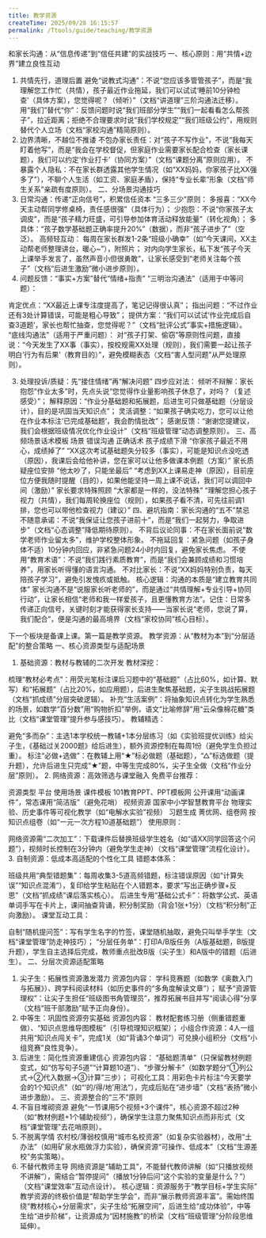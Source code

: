 ```yaml
---
title: 教学资源
createTime: 2025/09/28 16:15:57
permalink: /Ttools/guide/teaching/教学资源
---
```


和家长沟通：从“信息传递”到“信任共建”的实战技巧
一、核心原则：用“共情+边界”建立良性互动
1. 共情先行，道理后置
避免“说教式沟通”：不说“您应该多管管孩子”，而是“我理解您工作忙（共情），孩子最近作业拖延，我们可以试试‘睡前10分钟检查’（具体方案），您觉得呢？（倾听）”（文档“讲道理”三阶沟通法迁移）。
用“我们”替代“你”：反馈问题时说“我们班部分学生”“我们一起看看怎么帮孩子”，拉近距离；拒绝不合理要求时说“我们学校规定”“我们班级公约”，用规则替代个人立场（文档“家校沟通”精简原则）。
2. 边界清晰，不越位不推诿
不包办家长责任：对“孩子不写作业”，不说“我每天盯着他写”，而是“我会在学校督促，但家庭作业需要家长配合检查（家长课题），我们可以约定‘作业打卡’（协同方案）”（文档“课题分离”原则应用）。
不暴露个人隐私：不在家长群透露其他学生情况（如“XX妈妈，你家孩子比XX强多了”），不聊个人生活（如工资、家庭矛盾），保持“专业长辈”形象（文档“师生关系”亲疏有度原则）。
二、分场景沟通技巧
1. 日常沟通：传递“正向信号”，积累信任资本
“三多三少”原则：
多报喜：“XX今天主动帮同学修桌椅，责任感很强”（具体行为）；
少抱怨：不说“你家孩子太调皮”，而是“孩子精力旺盛，可引导参加体育活动释放能量”（转化视角）；
多具体：“孩子数学基础题正确率提升20%”（数据），而非“孩子进步了”（空泛）。
高频轻互动：
每周在家长群发1-2条“班级小确幸”（如“今天课间，XX主动帮老师整理讲台，暖心~”），附照片；
对内向学生家长，私下发“孩子今天上课举手发言了，虽然声音小但很勇敢”，让家长感受到“老师关注每个孩子”（文档“后进生激励”微小进步原则）。
2. 问题反馈：“事实+方案”替代“情绪+指责”
“三明治沟通法”（适用于中等问题）：

肯定优点：“XX最近上课专注度提高了，笔记记得很认真”；
指出问题：“不过作业还有3处计算错误，可能是粗心导致”；
提供方案：“我们可以试试‘作业完成后自查3道题’，家长也帮忙抽查，您觉得呢？”（文档“批评公式”事实+措施逻辑）。
“底线沟通法”（适用于严重问题）：
对“孩子打架、偷窃”等原则性问题，直接说：“今天发生了XX事（事实），按校规需XX处理（规则），我们需要一起让孩子明白‘行为有后果’（教育目的）”，避免模糊表态（文档“害人型问题”从严处理原则）。

3. 处理投诉/质疑：先“接住情绪”再“解决问题”
四步应对法：
倾听不辩解：家长抱怨“作业太多”时，先点头说“您觉得作业量影响孩子休息了，对吗？（复述感受）”；
解释原因：“作业分基础题和拓展题，后进生可只做基础题（分层设计），目的是巩固当天知识点”；
灵活调整：“如果孩子确实吃力，您可以让他在作业本标注‘已完成基础题’，我会酌情批改”；
感谢反馈：“谢谢您提建议，我们会根据班级情况优化作业设计”（文档“班级管理”动态调整原则）。
三、高频场景话术模板
场景	错误沟通	正确话术
孩子成绩下滑	“你家孩子最近不用心，成绩掉了”	“XX这次考试基础题失分较多（事实），可能是知识点没吃透（原因），我课后会给他补讲，您在家可以让他多做课本例题（方案）”
家长质疑座位安排	“他太吵了，只能坐最后”	“考虑到XX上课易走神（原因），目前座位方便我随时提醒（目的），如果他能坚持一周上课不说话，我们可以调回中间（激励）”
家长要求特殊照顾	“大家都是一样的，没法特殊”	“理解您担心孩子视力（共情），我们每周轮换座位（规则），如果孩子看不清，可先往前调1排，您也可以带他检查视力（建议）”
四、避坑指南：家长沟通的“五不”禁忌
不随意承诺：不说“我保证让您孩子进前十”，而是“我们一起努力，争取进步”（文档“心态调整”降低期待原则）。
不背后议论同事：不在家长面前说“数学老师作业留太多”，维护学校整体形象。
不拖延回复：紧急问题（如孩子身体不适）10分钟内回应，非紧急问题24小时内回复，避免家长焦虑。
不使用“教育术语”：不说“我们践行素质教育”，而是“我们会兼顾成绩和习惯培养”，用家长听得懂的语言沟通。
不对比家长：不说“XX妈妈特别负责，每天陪孩子学习”，避免引发愧疚或抵触。
核心逻辑：沟通的本质是“建立教育共同体”
家长沟通不是“说服家长听老师的”，而是通过“共情理解+专业引导+协同行动”，让家长相信“老师和我一样爱孩子，且更懂教育方法”。记住：日常多传递正向信号，关键时刻才能获得家长支持——当家长说“老师，您说了算，我们配合”，便是沟通的最高境界（文档“家校协同”核心目标）。

下一个板块是备课上课。第一篇是教学资源。
教学资源：从“教材为本”到“分层适配”的整合策略
一、核心资源类型与适配场景
1. 基础资源：教材与教辅的二次开发
教材深挖：

梳理“教材必考点”：用荧光笔标注课后习题中的“基础题”（占比60%，如计算、默写）和“拓展题”（占比20%，如应用题），后进生聚焦基础题，尖子生挑战拓展题（文档“抓成绩”分层突破逻辑）。
补充“生活案例”：将抽象知识点转化为学生熟悉的场景，如数学“百分数”用“购物折扣”举例，语文“比喻修辞”用“云朵像棉花糖”类比（文档“课堂管理”提升参与感技巧）。
教辅精选：

避免“多而杂”：主选1本学校统一教辅+1本分层练习（如《实验班提优训练》给尖子生，《基础过关2000题》给后进生），额外资源控制在每周1份（避免学生负担过重）。
标注“必做+选做”：在教辅上用“★”标必做题（基础题），“△”标选做题（提升题），允许后进生只完成“★”题，中等生完成80%，尖子生全做（文档“作业分层”原则）。
2. 网络资源：高效筛选与课堂融入
免费平台推荐：

资源类型	平台	使用场景
课件模板	101教育PPT、PPT模板网	公开课用“动画课件”，常态课用“简洁版”（避免花哨）
视频资源	国家中小学智慧教育平台	物理实验、历史事件等可视化教学（如“电解水实验”视频）
习题生成	菁优网、组卷网	按知识点组卷（如“一元一次方程10道基础题”）
使用原则：

网络资源需“二次加工”：下载课件后替换班级学生姓名（如“请XX同学回答这个问题”），视频时长控制在3分钟内（避免学生走神）（文档“课堂管理”流程化设计）。
3. 自制资源：低成本高适配的个性化工具
错题本体系：

班级共用“典型错题集”：每周收集3-5道高频错题，标注错误原因（如“计算失误”“知识点混淆”），复印给学生粘贴在个人错题本，要求“写出正确步骤+反思”（文档“抓成绩”课后落实核心）。
后进生专用“基础公式卡”：将数学公式、英语单词手写在卡片上，课间抽查背诵，积分制奖励（背会1张+1分）（文档“积分制”正向激励）。
课堂互动工具：

自制“随机提问签”：写有学生名字的竹签，课堂随机抽取，避免只叫举手学生（文档“课堂管理”防走神技巧）；
“分层任务单”：打印A/B版任务（A版基础题，B版提升题），学生自主选择后完成，教师重点批改B版（尖子生）和A版中的错题（后进生）。
二、分层次资源适配策略
1. 尖子生：拓展性资源激发潜力
资源包内容：
学科竞赛题（如数学《奥数入门与拓展》）、跨学科阅读材料（如历史事件的“多角度解读文章”）；
赋予“资源管理权”：让尖子生担任“班级图书角管理员”，推荐拓展书目并写“阅读心得”分享（文档“班干部激励”赋予正向身份）。
2. 中等生：巩固性资源夯实基础
资源包内容：
教材配套练习册（侧重错题重做）、“知识点思维导图模板”（引导梳理知识框架）；
小组合作资源：4人一组共用“知识点闯关卡”，完成1关（如“背诵3个单词”）可兑换小组积分（文档“小组竞赛”良性竞争）。
3. 后进生：简化性资源重建信心
资源包内容：
“基础题清单”（只保留教材例题变式，如“仿写句子5道”“计算题10道”）、“步骤分解卡”（如数学题分“①列公式→②代入数据→③计算”三步）；
可视化工具：用彩色卡片标注“今天要学会的1个知识点”（如“‘的/得/地’用法”），完成后贴在“进步墙”（文档“表扬”微小进步激励）。
三、资源整合的“三不”原则
1. 不盲目堆砌资源
避免“一节课用5个视频+3个课件”，核心资源不超过2种（如“教材例题+1个辅助视频”），确保学生注意力聚焦知识点而非形式（文档“课堂管理”去花哨原则）。
2. 不脱离学情
农村校/薄弱校慎用“城市名校资源”（如复杂实验器材），改用“土办法”（如用矿泉水瓶做浮力实验），确保资源“可操作、低成本”（文档“生源差校”务实策略）。
3. 不替代教师主导
网络资源是“辅助工具”，不能替代教师讲解（如“只播放视频不讲解”），需结合“暂停提问”（播放1分钟后问“这个实验的变量是什么？”）（文档“课堂效率”互动点设计）。
核心逻辑：资源服务于“教学目标+学生实际”
教学资源的终极价值是“帮助学生学会”，而非“展示教师资源丰富”。需始终围绕“教材核心+分层需求”，尖子生给“拓展空间”，后进生给“成功体验”，中等生给“进步阶梯”，让资源成为“因材施教”的桥梁（文档“班级管理”分阶段思维延伸）。